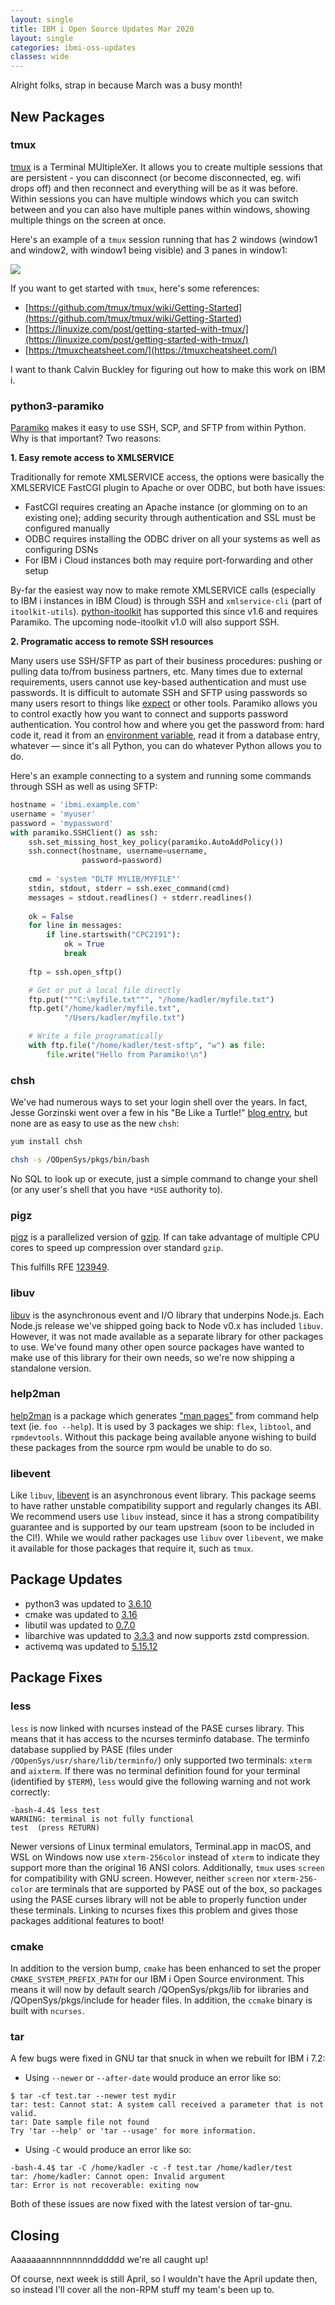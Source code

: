 ```yaml
---
layout: single
title: IBM i Open Source Updates Mar 2020
layout: single
categories: ibmi-oss-updates
classes: wide
---
```


Alright folks, strap in because March was a busy month!

## New Packages

### tmux

[tmux](https://github.com/tmux/tmux/wiki) is a Terminal MUltipleXer. It allows you to create multiple sessions that are persistent - you can disconnect (or become disconnected, eg. wifi drops off) and then reconnect and everything will be as it was before. Within sessions you can have multiple windows which you can switch between and you can also have multiple panes within windows, showing multiple things on the screen at once.

Here's an example of a `tmux` session running that has 2 windows (window1 and window2, with window1 being visible) and 3 panes in window1:

<img src="{{site.baseurl}}/assets/images/tmux.png">

If you want to get started with `tmux`, here's some references:
- [https://github.com/tmux/tmux/wiki/Getting-Started](https://github.com/tmux/tmux/wiki/Getting-Started)
- [https://linuxize.com/post/getting-started-with-tmux/](https://linuxize.com/post/getting-started-with-tmux/)
- [https://tmuxcheatsheet.com/](https://tmuxcheatsheet.com/)

I want to thank Calvin Buckley for figuring out how to make this work on IBM i.

### python3-paramiko

[Paramiko](http://paramiko.org/) makes it easy to use SSH, SCP, and SFTP from within Python. Why is that important? Two reasons:

**1\. Easy remote access to XMLSERVICE**

Traditionally for remote XMLSERVICE access, the options were basically the XMLSERVICE FastCGI plugin to Apache or over ODBC, but both have issues:

- FastCGI requires creating an Apache instance (or glomming on to an existing one); adding security through authentication and SSL must be configured manually
- ODBC requires installing the ODBC driver on all your systems as well as configuring DSNs
- For IBM i Cloud instances both may require port-forwarding and other setup 

By-far the easiest way now to make remote XMLSERVICE calls (especially to IBM i instances in IBM Cloud) is through SSH and `xmlservice-cli` (part of `itoolkit-utils`). [python-itoolkit](https://python-itoolkit.readthedocs.io/en/latest/api.html#ssh-transport) has supported this since v1.6 and requires Paramiko. The upcoming node-itoolkit v1.0 will also support SSH.

**2\. Programatic access to remote SSH resources**

Many users use SSH/SFTP as part of their business procedures: pushing or pulling data to/from business partners, etc. Many times due to external requirements, users cannot use key-based authentication and must use passwords. It is difficult to automate SSH and SFTP using passwords so many users resort to things like [expect](/2020/04/15/feb-oss-updates.html#expect) or other tools. Paramiko allows you to control exactly how you want to connect and supports password authentication. You control how and where you get the password from: hard code it, read it from an [environment variable](https://docs.python.org/3/library/os.html#os.environ), read it from a database entry, whatever — since it's all Python, you can do whatever Python allows you to do.


Here's an example connecting to a system and running some commands through SSH as well as using SFTP:
```python
hostname = 'ibmi.example.com'
username = 'myuser'
password = 'mypassword'
with paramiko.SSHClient() as ssh:
    ssh.set_missing_host_key_policy(paramiko.AutoAddPolicy())
    ssh.connect(hostname, username=username,
                password=password)
    
    cmd = 'system "DLTF MYLIB/MYFILE"'
    stdin, stdout, stderr = ssh.exec_command(cmd)
    messages = stdout.readlines() + stderr.readlines()
    
    ok = False
    for line in messages:
        if line.startswith("CPC2191"):
            ok = True
            break
    
    ftp = ssh.open_sftp()

    # Get or put a local file directly
    ftp.put("""C:\myfile.txt""", "/home/kadler/myfile.txt")
    ftp.get("/home/kadler/myfile.txt",
            "/Users/kadler/myfile.txt")

    # Write a file programatically
    with ftp.file("/home/kadler/test-sftp", "w") as file:
        file.write("Hello from Paramiko!\n")
```

### chsh

We've had numerous ways to set your login shell over the years. In fact, Jesse Gorzinski went over a few in his "Be Like a Turtle!" [blog entry](https://ibmsystemsmag.com/Power-Systems/8/2017/be-like-a-turtle), but none are as easy to use as the new `chsh`:

```sh
yum install chsh

chsh -s /QOpenSys/pkgs/bin/bash
```

No SQL to look up or execute, just a simple command to change your shell (or any user's shell that you have `*USE` authority to).

### pigz

[pigz](https://zlib.net/pigz/) is a parallelized version of [gzip](http://gzip.org/). If can take advantage of multiple CPU cores to speed up compression over standard `gzip`.

This fulfills RFE [123949](http://www.ibm.com/developerworks/rfe/execute?use_case=viewRfe&CR_ID=123949).

### libuv

[libuv](https://github.com/libuv/libuv) is the asynchronous event and I/O library that underpins Node.js. Each Node.js release we've shipped going back to Node v0.x has included `libuv`. However, it was not made available as a separate library for other packages to use. We've found many other open source packages have wanted to make use of this library for their own needs, so we're now shipping a standalone version.

### help2man

[help2man](https://www.gnu.org/software/help2man/) is a package which generates ["man pages"](https://en.wikipedia.org/wiki/Man_page) from command help text (ie. `foo --help`). It is used by 3 packages we ship: `flex`, `libtool`, and `rpmdevtools`. Without this package being available anyone wishing to build these packages from the source rpm would be unable to do so.

### libevent

Like `libuv`, [libevent](https://libevent.org/) is an asynchronous event library. This package seems to have rather unstable compatibility support and regularly changes its ABI. We recommend users use `libuv` instead, since it has a strong compatibility guarantee and is supported by our team upstream (soon to be included in the CI!). While we would rather packages use `libuv` over `libevent`, we make it available for those packages that require it, such as `tmux`.

## Package Updates

- python3 was updated to [3.6.10](https://docs.python.org/3.6/whatsnew/changelog.html#python-3-6-10-final)
- cmake was updated to [3.16](https://cmake.org/cmake/help/v3.16/release/3.16.html)
- libutil was updated to [0.7.0](https://github.com/IBM/portlibfori/releases/tag/0.7.0)
- libarchive was updated to [3.3.3](https://github.com/libarchive/libarchive/wiki/ReleaseNotes#libarchive-333) and now supports zstd compression.
- activemq was updated to [5.15.12](https://activemq.apache.org/activemq-51512-release)

## Package Fixes

### less

`less` is now linked with ncurses instead of the PASE curses library. This means that it has access to the ncurses terminfo database. The terminfo database supplied by PASE (files under `/QOpenSys/usr/share/lib/terminfo/`) only supported two terminals: `xterm` and `aixterm`. If there was no terminal definition found for your terminal (identified by `$TERM`), `less` would give the following warning and not work correctly:

```
-bash-4.4$ less test
WARNING: terminal is not fully functional
test  (press RETURN)
```

Newer versions of Linux terminal emulators, Terminal.app in macOS, and WSL on Windows now use `xterm-256color` instead of `xterm` to indicate they support more than the original 16 ANSI colors. Additionally, `tmux` uses `screen` for compatibility with GNU screen. However, neither `screen` nor `xterm-256-color` are terminals that are supported by PASE out of the box, so packages using the PASE curses library will not be able to properly function under these terminals. Linking to ncurses fixes this problem and gives those packages additional features to boot!

### cmake

In addition to the version bump, `cmake` has been enhanced to set the proper `CMAKE_SYSTEM_PREFIX_PATH` for our IBM i Open Source environment. This means it will now by default search /QOpenSys/pkgs/lib for libraries and /QOpenSys/pkgs/include for header files. In addition, the `ccmake` binary is built with `ncurses`.

### tar

A few bugs were fixed in GNU tar that snuck in when we rebuilt for IBM i 7.2:

- Using `--newer` or `--after-date` would produce an error like so:

```
$ tar -cf test.tar --newer test mydir
tar: test: Cannot stat: A system call received a parameter that is not valid.
tar: Date sample file not found
Try 'tar --help' or 'tar --usage' for more information.
```

- Using `-C` would produce an error like so:

```
-bash-4.4$ tar -C /home/kadler -c -f test.tar /home/kadler/test
tar: /home/kadler: Cannot open: Invalid argument
tar: Error is not recoverable: exiting now
```

Both of these issues are now fixed with the latest version of tar-gnu.

## Closing

Aaaaaaannnnnnnnndddddd we're all caught up!

Of course, next week is still April, so I wouldn't have the April update then, so instead I'll cover all the non-RPM stuff my team's been up to.